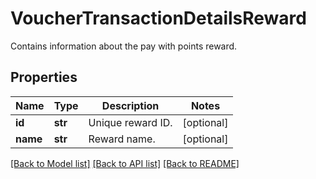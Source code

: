 # VoucherTransactionDetailsReward

Contains information about the pay with points reward.

## Properties
Name | Type | Description | Notes
------------ | ------------- | ------------- | -------------
**id** | **str** | Unique reward ID. | [optional] 
**name** | **str** | Reward name. | [optional] 

[[Back to Model list]](../README.md#documentation-for-models) [[Back to API list]](../README.md#documentation-for-api-endpoints) [[Back to README]](../README.md)


